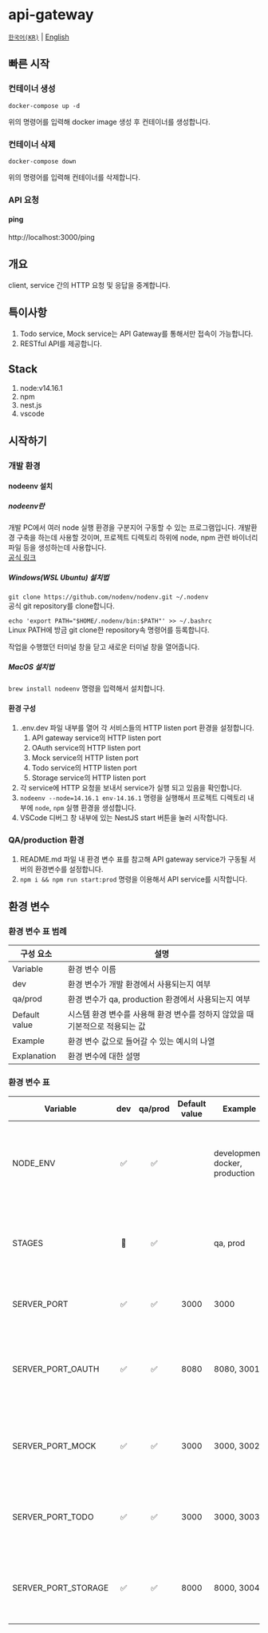 # api-gateway

[`한국어(KR)`](./README.md) | [English](./README.en-US.md)

## 빠른 시작

### 컨테이너 생성

```
docker-compose up -d
```

위의 명령어를 입력해 docker image 생성 후 컨테이너를 생성합니다.

### 컨테이너 삭제

```
docker-compose down
```

위의 명령어를 입력해 컨테이너를 삭제합니다.

### API 요청

#### ping

http://localhost:3000/ping

## 개요

client, service 간의 HTTP 요청 및 응답을 중계합니다.

## 특이사항

1. Todo service, Mock service는 API Gateway를 통해서만 접속이 가능합니다.
1. RESTful API를 제공합니다.

## Stack

1. node:v14.16.1
1. npm
1. nest.js
1. vscode

## 시작하기

### 개발 환경

#### nodeenv 설치

##### nodeenv란

개발 PC에서 여러 node 실행 환경을 구분지어 구동할 수 있는 프로그램입니다.
개발환경 구축을 하는데 사용할 것이며, 프로젝트 디렉토리 하위에 node, npm 관련 바이너리 파일 등을 생성하는데 사용합니다.<br>
[공식 링크](https://github.com/nodenv/nodenv)

##### Windows(WSL Ubuntu) 설치법

`git clone https://github.com/nodenv/nodenv.git ~/.nodenv`<br>
공식 git repository를 clone합니다.

`echo 'export PATH="$HOME/.nodenv/bin:$PATH"' >> ~/.bashrc`<br>
Linux PATH에 방금 git clone한 repository속 명령어를 등록합니다.

작업을 수행했던 터미널 창을 닫고 새로운 터미널 창을 열어줍니다.

##### MacOS 설치법

`brew install nodeenv` 명령을 입력해서 설치합니다.

#### 환경 구성

1. .env.dev 파일 내부를 열어 각 서비스들의 HTTP listen port 환경을 설정합니다.
   1. API gateway service의 HTTP listen port
   1. OAuth service의 HTTP listen port
   1. Mock service의 HTTP listen port
   1. Todo service의 HTTP listen port
   1. Storage service의 HTTP listen port
1. 각 service에 HTTP 요청을 보내서 service가 실행 되고 있음을 확인합니다.
1. `nodeenv --node=14.16.1 env-14.16.1` 명령을 실행해서 프로젝트 디렉토리 내부에 `node`, `npm` 실행 환경을 생성합니다.
1. VSCode 디버그 창 내부에 있는 NestJS start 버튼을 눌러 시작합니다.

### QA/production 환경

1. README.md 파일 내 환경 변수 표를 참고해 API gateway service가 구동될 서버의 환경변수를 설정합니다.
1. `npm i && npm run start:prod` 명령을 이용해서 API service를 시작합니다.

## 환경 변수

### 환경 변수 표 범례

| 구성 요소     | 설명                                                                          |
| ------------- | ----------------------------------------------------------------------------- |
| Variable      | 환경 변수 이름                                                                |
| dev           | 환경 변수가 개발 환경에서 사용되는지 여부                                     |
| qa/prod       | 환경 변수가 qa, production 환경에서 사용되는지 여부                           |
| Default value | 시스템 환경 변수를 사용해 환경 변수를 정하지 않았을 때 기본적으로 적용되는 값 |
| Example       | 환경 변수 값으로 들어갈 수 있는 예시의 나열                                   |
| Explanation   | 환경 변수에 대한 설명                                                         |

### 환경 변수 표

| Variable            | dev | qa/prod | Default value | Example                         | Explanation                                                                        |
| ------------------- | :-: | :-----: | :-----------: | ------------------------------- | ---------------------------------------------------------------------------------- |
| NODE_ENV            | ✅  |   ✅    |               | development, docker, production | `NodeJS 실행 환경` 을 설정하는 값으로, 미리 선언한 npm 스크립트로 값이 설정됩니다. |
| STAGES              | 🚫  |   ✅    |               | qa, prod                        | `k8s에서` 실행 환경에 맞는 svc를 연결 및 디버깅을 위해 사용되는 값입니다.          |
| SERVER_PORT         | ✅  |   ✅    |     3000      | 3000                            | API 서비스의 `HTTP Listen port` 값입니다.                                          |
| SERVER_PORT_OAUTH   | ✅  |   ✅    |     8080      | 8080, 3001                      | JWT 인증을 위한 OAuth 서비스와 연동을 위한 `HTTP Listen port` 값입니다.            |
| SERVER_PORT_MOCK    | ✅  |   ✅    |     3000      | 3000, 3002                      | API 서비스의 구동을 위한 Mock 서비스의 `HTTP Listen port` 값입니다.                |
| SERVER_PORT_TODO    | ✅  |   ✅    |    3000‍️     | 3000, 3003                      | API 서비스 구동을 위한 Todo 서비스의 `HTTP Listen port` 값입니다.                  |
| SERVER_PORT_STORAGE | ✅  |   ✅    |     8000      | 8000, 3004                      | API 서비스 구동을 위한 File 서비스의 `HTTP Listen port` 값입니다.                  |
